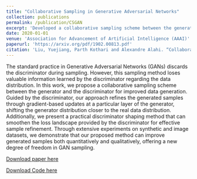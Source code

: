 ```yaml
---
title: "Collaborative Sampling in Generative Adversarial Networks"
collection: publications
permalink: /publication/CSGAN
excerpt: 'Developed a collaborative sampling scheme between the generator and the discriminator for improved data generation during sampling. Proposed a practical discriminator shaping method for effective sample refinement. Experiments on synthetic and image datasets demonstrate the efficacy of our method to improve generated samples both quantitatively and qualitatively, offering a new degree of freedom in GAN sampling.'
date: 2020-01-01
venue: 'Association for Advancement of Artificial Intelligence (AAAI)'
paperurl: 'https://arxiv.org/pdf/1902.00813.pdf'
citation: 'Liu, Yuejiang, Parth Kothari and Alexandre Alahi. “Collaborative Sampling in Generative Adversarial Networks.” <i>Association for Advancement of Artificial Intelligence (AAAI) 2020</i>.'
---
```

The standard practice in Generative Adversarial Networks (GANs) discards the discriminator during sampling. However, this sampling method loses valuable information learned by the discriminator regarding the data distribution. In this work, we propose a collaborative sampling scheme between the generator and the discriminator for improved data generation. Guided by the discriminator, our approach refines the generated samples through gradient-based updates at a particular layer of the generator, shifting the generator distribution closer to the real data distribution. Additionally, we present a practical discriminator shaping method that can smoothen the loss landscape provided by the discriminator for effective sample refinement. Through extensive experiments on synthetic and image datasets, we demonstrate that our proposed method can improve generated samples both quantitatively and qualitatively, offering a new degree of freedom in GAN sampling.

[Download paper here](https://arxiv.org/pdf/1902.00813.pdf)

[Download Code here](https://github.com/vita-epfl/collaborative-gan-sampling)